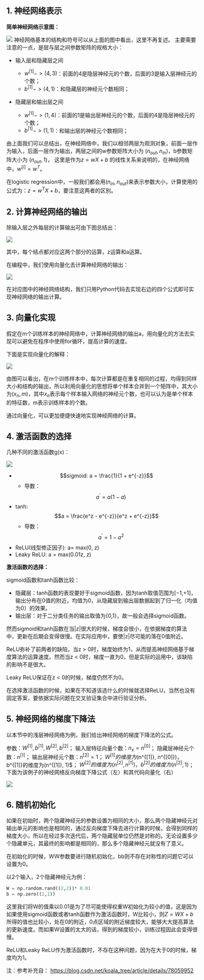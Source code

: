 ## 1. 神经网络表示
**简单神经网络示意图：**

![](https://raw.githubusercontent.com/duboya/DeepLearning.ai-pragramming-code/master/Note_image/2.1.png)
神经网络基本的结构和符号可以从上面的图中看出，这里不再复述。
主要需要注意的一点，是层与层之间参数矩阵的规格大小：

- 输入层和隐藏层之间 
	- $w^{[1]} −> (4,3)$：前面的4是隐层神经元的个数，后面的3是输入层神经元的个数；
	- $b^{[1]} −> (4,1)$：和隐藏层的神经元个数相同；


- 隐藏层和输出层之间 
	- $w^{[1]} −> (1,4)$：前面的1是输出层神经元的个数，后面的4是隐层神经元的个数；
	- $b^{[1]} −> (1,1)$：和输出层的神经元个数相同；


由上面我们可以总结出，在神经网络中，我们以相邻两层为观测对象，前面一层作为输入，后面一层作为输出，两层之间的w参数矩阵大小为
($n_{out}, n_{in}$)，b参数矩阵大小为
($n_{out}, 1$)，
这里是作为$z = wX + b$
的线性关系来说明的，在神经网络中，$w^{[i]} = w^T$。

在logistic regression中，一般我们都会用$(n_{in}, n_{out})$来表示参数大小，计算使用的公式为：$z = w^TX + b$，要注意这两者的区别。

## 2. 计算神经网络的输出
除输入层之外每层的计算输出可由下图总结出：


![](https://raw.githubusercontent.com/duboya/DeepLearning.ai-pragramming-code/master/Note_image/2.2.png)


其中，每个结点都对应这两个部分的运算，z运算和a运算。


在编程中，我们使用向量化去计算神经网络的输出：


![](https://raw.githubusercontent.com/duboya/DeepLearning.ai-pragramming-code/master/Note_image/2.3.png)


在对应图中的神经网络结构，我们只用Python代码去实现右边的四个公式即可实现神经网络的输出计算。


## 3. 向量化实现
假定在m个训练样本的神经网络中，计算神经网络的输出a，用向量化的方法去实现可以避免在程序中使用for循环，提高计算的速度。


下面是实现向量化的解释：


![](https://raw.githubusercontent.com/duboya/DeepLearning.ai-pragramming-code/master/Note_image/2.4.png)


由图可以看出，在m个训练样本中，每次计算都是在重复相同的过程，均得到同样大小和结构的输出，所以利用向量化的思想将单个样本合并到一个矩阵中，其大小为$(x_n,m)$，其中$x_n$表示每个样本输入网络的神经元个数，也可以认为是单个样本的特征数，m表示训练样本的个数。


通过向量化，可以更加便捷快速地实现神经网络的计算。


## 4. 激活函数的选择
几种不同的激活函数g(x)：


![](https://raw.githubusercontent.com/duboya/DeepLearning.ai-pragramming-code/master/Note_image/2.5.png)



- $$sigmoid: a = \frac{1}{1 + e^{-z}}$$
	- 导数：$$ a^{'} = a(1 - a) $$
- tanh: $$a = \frac{e^z - e^{-z}}{e^z + e^{-z}}$$
	- 导数：$$a^{'} = 1 - a^2$$
- ReLU(线型修正因子): a= max(0, z)
- Leaky ReLU: a = max(0.01z, z)


**激活函数的选择：**


sigmoid函数和tanh函数比较：


- 隐藏层：tanh函数的表现要好于sigmoid函数，因为tanh取值范围为[−1,+1]，输出分布在0值的附近，均值为0，从隐藏层到输出层数据起到了归一化（均值为0）的效果。
- 输出层：对于二分类任务的输出取值为{0,1}，故一般会选择sigmoid函数。


然而sigmoid和tanh函数在当|z|很大的时候，梯度会很小，在依据梯度的算法中，更新在后期会变得很慢。在实际应用中，要使|z|尽可能的落在0值附近。



ReLU弥补了前两者的缺陷，当z  >  0时，梯度始终为1，从而提高神经网络基于梯度算法的运算速度。然而当z  <  0时，梯度一直为0，但是实际的运用中，该缺陷的影响不是很大。


Leaky ReLU保证在z  <  0的时候，梯度仍然不为0。


在选择激活函数的时候，如果在不知道该选什么的时候就选择ReLU，当然也没有固定答案，要依据实际问题在交叉验证集合中进行验证分析。


## 5. 神经网络的梯度下降法


以本节中的浅层神经网络为例，我们给出神经网络的梯度下降法的公式。


参数：$W^{[1]}, b^{[1]}, W^{[2]}, b^{[2]}$；
输入层特征向量个数：$n_x = n^{[0]}$；
隐藏层神经元个数：$n^{[1]}$；
输出层神经元个数：$n^{[2]} = 1$；
$W^{[1]}的维度为$(n^{[1]}, n^{[0]})$，$b^{[1]}的维度为(n^{[1]}, 1)$；
$W^{[2]}的维度为(n^{[2]}, n^{[1]})，b^{[2]}的维度为(n^{[2]}, 1)$；
下面为该例子的神经网络反向梯度下降公式（左）和其代码向量化（右）

![](https://raw.githubusercontent.com/duboya/DeepLearning.ai-pragramming-code/master/Note_image/2.7.png)


## 6. 随机初始化
如果在初始时，两个隐藏神经元的参数设置为相同的大小，那么两个隐藏神经元对输出单元的影响也是相同的，通过反向梯度下降去进行计算的时候，会得到同样的梯度大小，所以在经过多次迭代后，两个隐藏层单位仍然是对称的。无论设置多少个隐藏单元，其最终的影响都是相同的，那么多个隐藏神经元就没有了意义。


在初始化的时候，WW参数要进行随机初始化，bb则不存在对称性的问题它可以设置为0。


以2个输入，2个隐藏神经元为例：


```py
W = np.random.rand((2,2))* 0.01
b = np.zero((2,1))
```


这里我们将W的值乘以0.01是为了尽可能使得权重W初始化为较小的值，这是因为如果使用sigmoid函数或者tanh函数作为激活函数时，W比较小，则$Z = WX + b$所得的值也比较小，处在0的附近，0点区域的附近梯度较大，能够大大提高算法的更新速度。而如果W设置的太大的话，得到的梯度较小，训练过程因此会变得很慢。

ReLU和Leaky ReLU作为激活函数时，不存在这种问题，因为在大于0的时候，梯度均为1。




注：参考补充自： 
https://blog.csdn.net/koala_tree/article/details/78059952
